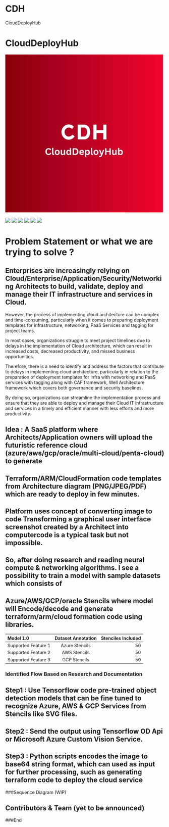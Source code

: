 # CDH
CloudDeployHub

# CloudDeployHub


![](https://github.com/Tayisaikishorenaidu/CDH/blob/main/cdh1.jpg)

![](https://img.shields.io/github/stars/pandao/editor.md.svg) ![](https://img.shields.io/github/forks/pandao/editor.md.svg) ![](https://img.shields.io/github/tag/pandao/editor.md.svg) ![](https://img.shields.io/github/release/pandao/editor.md.svg) ![](https://img.shields.io/github/issues/pandao/editor.md.svg) ![](https://img.shields.io/bower/v/editor.md.svg)

Problem Statement or what we are trying to solve ?
=============



## Enterprises are increasingly relying on Cloud/Enterprise/Application/Security/Networking Architects to build, validate, deploy and manage their IT infrastructure and services in Cloud.

However, the process of implementing cloud architecture can be complex and time-consuming, particularly when it comes to preparing deployment templates for infrastructure, networking, PaaS Services and tagging for project teams.

In most cases, organizations struggle to meet project timelines due to delays in the implementation of Cloud architecture, which can result in increased costs, decreased productivity, and missed business opportunities.

Therefore, there is a need to identify and address the factors that contribute to delays in implementing cloud architecture, particularly in relation to the preparation of deployment templates for infra with networking and PaaS services with tagging along with CAF framework, Well Architecture framework which covers both governance and security baselines.

By doing so, organizations can streamline the implementation process and ensure that they are able to deploy and manage their Cloud IT infrastructure and services in a timely and efficient manner with less efforts and more productivity.

## Idea : A SaaS platform where Architects/Application owners will upload the futuristic reference cloud (azure/aws/gcp/oracle/multi-cloud/penta-cloud) to generate
## Terraform/ARM/CloudFormation code templates from Architecture diagram (PNG/JPEG/PDF) which are ready to deploy in few minutes.

## Platform uses concept of converting image to code Transforming a graphical user interface screenshot created by a Architect into computercode is a typical task but not impossible. 

## So, after doing research and reading neural compute &amp; networking algorithms. I see a possibility to train a model with sample datasets which consists of 
## Azure/AWS/GCP/oracle Stencils where model will Encode/decode and generate terraform/arm/cloud formation code using libraries.

| Model 1.0            | Dataset Annotation  | Stenciles Included |
| :------------------  |:---------------:    | -----:|
| Supported Feature 1  | Azure Stencils      | 50 |
| Supported Feature 2  | AWS Stencils        | 50 |
| Supported Feature 3  | GCP Stencils        | 50 |

### Identified Flow Based on Research and Documentation

## Step1 : Use Tensorflow code pre-trained object detection models that can be fine tuned to recognize Azure, AWS & GCP Services from Stencils like SVG files.
## Step2 : Send the output using Tensorflow OD Api or Microsoft Azure Custom Vision Service.
## Step3 : Python scripts encodes the image to base64 string format, which can used as input for further processing, such as generating terraform code to deploy the cloud service

###Sequence Diagram (WIP)
                    
## Contributors & Team (yet to be announced)

###End
